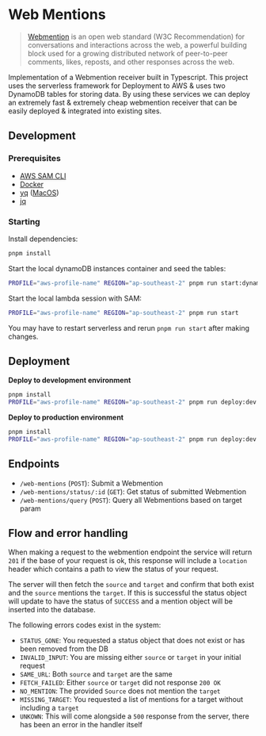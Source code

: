 # Web Mentions

> [Webmention](https://www.w3.org/TR/webmention/) is an open web standard (W3C Recommendation) for conversations and interactions across the web, a powerful building block used for a growing distributed network of peer-to-peer comments, likes, reposts, and other responses across the web.

Implementation of a Webmention receiver built in Typescript. This project uses the serverless framework for Deployment to AWS & uses two DynamoDB tables for storing data. By using these services we can deploy an extremely fast & extremely cheap webmention receiver that can be easily deployed & integrated into existing sites.


## Development

### Prerequisites

- [AWS SAM CLI](https://docs.aws.amazon.com/serverless-application-model/latest/developerguide/install-sam-cli.html)
- [Docker](https://docs.docker.com/desktop/)
- [yq](https://github.com/mikefarah/yq) ([MacOS](https://formulae.brew.sh/formula/yq))
- [jq](https://jqlang.github.io/jq/)

### Starting

Install dependencies:
```sh
pnpm install
```

Start the local dynamoDB instances container and seed the tables:
```sh
PROFILE="aws-profile-name" REGION="ap-southeast-2" pnpm run start:dynamo
```

Start the local lambda session with SAM:
```sh
PROFILE="aws-profile-name" REGION="ap-southeast-2" pnpm run start
```

You may have to restart serverless and rerun `pnpm run start` after making changes.

## Deployment

**Deploy to development environment**
```sh
pnpm install
PROFILE="aws-profile-name" REGION="ap-southeast-2" pnpm run deploy:dev
```

**Deploy to production environment**
```sh
pnpm install
PROFILE="aws-profile-name" REGION="ap-southeast-2" pnpm run deploy:dev
```

## Endpoints

- `/web-mentions` (`POST`): Submit a Webmention
- `/web-mentions/status/:id` (`GET`): Get status of submitted Webmention
- `/web-mentions/query` (`POST`): Query all Webmentions based on target param


## Flow and error handling 

When making a request to the webmention endpoint the service will return `201` if the base of your request is ok, this response will include a `location` header which contains a path to view the status of your request. 

The server will then fetch the `source` and `target` and confirm that both exist and the `source` mentions the `target`. If this is successful the status object will update to have the status of `SUCCESS` and a mention object will be inserted into the database.

The following errors codes exist in the system:

- `STATUS_GONE`: You requested a status object that does not exist or has been removed from the DB
- `INVALID_INPUT`: You are missing either `source` or `target` in your initial request
- `SAME_URL`: Both `source` and `target` are the same
- `FETCH_FAILED`: Either `source` or `target` did not response `200 OK`
- `NO_MENTION`: The provided `Source` does not mention the `target`
- `MISSING_TARGET`: You requested a list of mentions for a target without including a `target`
- `UNKOWN`: This will come alongside a `500` response from the server, there has been an error in the handler itself
